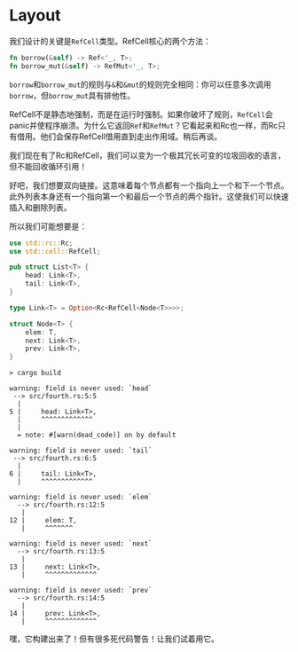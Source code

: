 # Layout

我们设计的关键是`RefCell`类型。RefCell核心的两个方法：

```rust ,ignore
fn borrow(&self) -> Ref<'_, T>;
fn borrow_mut(&self) -> RefMut<'_, T>;
```

`borrow`和`borrow_mut`的规则与`&`和`&mut`的规则完全相同：你可以任意多次调用`borrow`，但`borrow_mut`具有排他性。

RefCell不是静态地强制，而是在运行时强制。如果你破坏了规则，`RefCell`会panic并使程序崩溃。为什么它返回`Ref`和`RefMut`？它看起来和Rc也一样，而Rc只有借用。他们会保存RefCell借用直到走出作用域。稍后再谈。

我们现在有了Rc和RefCell，我们可以变为一个极其冗长可变的垃圾回收的语言，但不能回收循环引用！

好吧，我们想要双向链接。这意味着每个节点都有一个指向上一个和下一个节点。此外列表本身还有一个指向第一个和最后一个节点的两个指针。这使我们可以快速插入和删除列表。

所以我们可能想要是：

```rust ,ignore
use std::rc::Rc;
use std::cell::RefCell;

pub struct List<T> {
    head: Link<T>,
    tail: Link<T>,
}

type Link<T> = Option<Rc<RefCell<Node<T>>>>;

struct Node<T> {
    elem: T,
    next: Link<T>,
    prev: Link<T>,
}
```

```text
> cargo build

warning: field is never used: `head`
 --> src/fourth.rs:5:5
  |
5 |     head: Link<T>,
  |     ^^^^^^^^^^^^^
  |
  = note: #[warn(dead_code)] on by default

warning: field is never used: `tail`
 --> src/fourth.rs:6:5
  |
6 |     tail: Link<T>,
  |     ^^^^^^^^^^^^^

warning: field is never used: `elem`
  --> src/fourth.rs:12:5
   |
12 |     elem: T,
   |     ^^^^^^^

warning: field is never used: `next`
  --> src/fourth.rs:13:5
   |
13 |     next: Link<T>,
   |     ^^^^^^^^^^^^^

warning: field is never used: `prev`
  --> src/fourth.rs:14:5
   |
14 |     prev: Link<T>,
   |     ^^^^^^^^^^^^^
```

嘿，它构建出来了！但有很多死代码警告！让我们试着用它。
